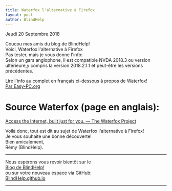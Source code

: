 ```yaml
---
title: Waterfox l'alternative à Firefox
layout: post
author: BlindHelp
---
```


<footer>Jeudi 20 Septembre 2018</footer>


Coucou mes amis du blog de BlindHelp!               
Voici, Waterfox l'alternative à Firefox              
Pas tester, mais je vous donne l'info:              
Selon un gars anglophone, il est compatible NVDA 2018.3 ou version ultérieure,y compris la version 2018.2.1.1 et peut-être les versions précédentes.                

Lire l'info au complet en français ci-dessous à propos de Waterfox!                 
[Par Easy-PC.org](http://www.easy-pc.org/2017/04/waterfox-l-alternative-a-firefox.html)                      

# Source Waterfox (page en anglais):
[Access the Internet, built just for you. — The Waterfox Project](https://www.waterfoxproject.org/)

Voilà donc,  tout est dit au sujet de Waterfox l'alternative à Firefox!                
Je vous souhaite une bonne découverte!         
Bien amicalement,              
Rémy (BlindHelp).

---

Nous espérons vous revoir bientôt sur le      
[Blog de BlindHelp!](http://blindhelp.blogspot.fr/)                    
ou sur  votre nouveau espace via GitHub:                     
[BlindHelp.github.io](https://blindhelp.github.io)                    

---